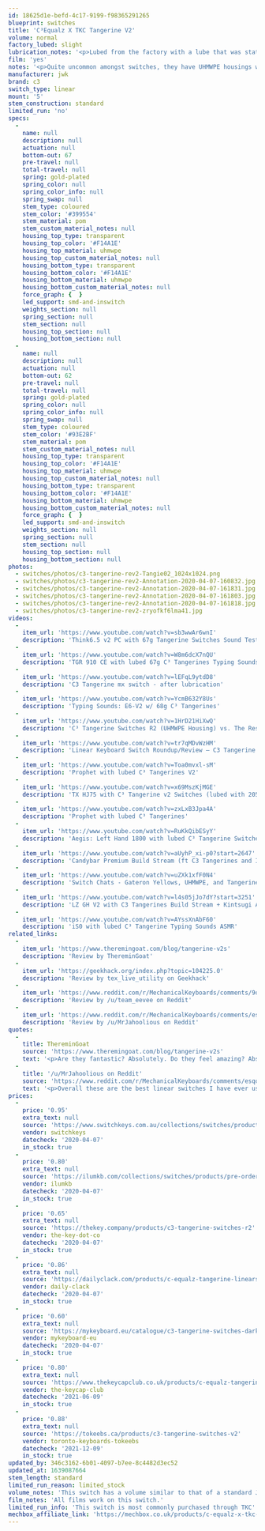 ```yaml
---
id: 18625d1e-befd-4c17-9199-f98365291265
blueprint: switches
title: 'C³Equalz X TKC Tangerine V2'
volume: normal
factory_lubed: slight
lubrication_notes: '<p>Lubed from the factory with a lube that was stated to be exclusive to C3 switches. This gives it the potential to be extremely smooth stock, but batches can vary. Was stated to be similar to Krytox 204. </p>'
film: 'yes'
notes: '<p>Quite uncommon amongst switches, they have UHMWPE housings which makes for a fantastically smooth switch, only enhanced further with films and lubrication. It is not stated what percentage of this switch is UHMWPE, but it is not pure PE. </p><p>The first revision of these switches were made by Gateron not C³Equalz and not orange in colour. These Gateron made variants are no longer sold and hard to find in the aftermarket. </p>'
manufacturer: jwk
brand: c3
switch_type: linear
mount: '5'
stem_construction: standard
limited_run: 'no'
specs:
  -
    name: null
    description: null
    actuation: null
    bottom-out: 67
    pre-travel: null
    total-travel: null
    spring: gold-plated
    spring_color: null
    spring_color_info: null
    spring_swap: null
    stem_type: coloured
    stem_color: '#399554'
    stem_material: pom
    stem_custom_material_notes: null
    housing_top_type: transparent
    housing_top_color: '#F14A1E'
    housing_top_material: uhmwpe
    housing_top_custom_material_notes: null
    housing_bottom_type: transparent
    housing_bottom_color: '#F14A1E'
    housing_bottom_material: uhmwpe
    housing_bottom_custom_material_notes: null
    force_graph: {  }
    led_support: smd-and-inswitch
    weights_section: null
    spring_section: null
    stem_section: null
    housing_top_section: null
    housing_bottom_section: null
  -
    name: null
    description: null
    actuation: null
    bottom-out: 62
    pre-travel: null
    total-travel: null
    spring: gold-plated
    spring_color: null
    spring_color_info: null
    spring_swap: null
    stem_type: coloured
    stem_color: '#93E2BF'
    stem_material: pom
    stem_custom_material_notes: null
    housing_top_type: transparent
    housing_top_color: '#F14A1E'
    housing_top_material: uhmwpe
    housing_top_custom_material_notes: null
    housing_bottom_type: transparent
    housing_bottom_color: '#F14A1E'
    housing_bottom_material: uhmwpe
    housing_bottom_custom_material_notes: null
    force_graph: {  }
    led_support: smd-and-inswitch
    weights_section: null
    spring_section: null
    stem_section: null
    housing_top_section: null
    housing_bottom_section: null
photos:
  - switches/photos/c3-tangerine-rev2-Tangie02_1024x1024.png
  - switches/photos/c3-tangerine-rev2-Annotation-2020-04-07-160832.jpg
  - switches/photos/c3-tangerine-rev2-Annotation-2020-04-07-161831.jpg
  - switches/photos/c3-tangerine-rev2-Annotation-2020-04-07-161803.jpg
  - switches/photos/c3-tangerine-rev2-Annotation-2020-04-07-161818.jpg
  - switches/photos/c3-tangerine-rev2-zryofkf6lma41.jpg
videos:
  -
    item_url: 'https://www.youtube.com/watch?v=sb3wwAr6wnI'
    description: 'Think6.5 v2 PC with 67g Tangerine Switches Sound Test by alexotos'
  -
    item_url: 'https://www.youtube.com/watch?v=W8m6dcX7nQU'
    description: 'TGR 910 CE with lubed 67g C³ Tangerines Typing Sounds'
  -
    item_url: 'https://www.youtube.com/watch?v=lEFqL9ytdD8'
    description: 'C3 Tangerine mx switch - after lubrication'
  -
    item_url: 'https://www.youtube.com/watch?v=YcmB632Y8Us'
    description: 'Typing Sounds: E6-V2 w/ 68g C³ Tangerines'
  -
    item_url: 'https://www.youtube.com/watch?v=1HrD21HiXwQ'
    description: 'C³ Tangerine Switches R2 (UHMWPE Housing) vs. The Rest. Linear Switch Showdown'
  -
    item_url: 'https://www.youtube.com/watch?v=tr7qMDvWzHM'
    description: 'Linear Keyboard Switch Roundup/Review — C3 Tangerine R2 / Invyr UHMWPE Stems'
  -
    item_url: 'https://www.youtube.com/watch?v=Toa0mvxl-sM'
    description: 'Prophet with lubed C³ Tangerines V2'
  -
    item_url: 'https://www.youtube.com/watch?v=x69MszKjMGE'
    description: 'TX HJ75 with C³ Tangerine v2 Switches (lubed with 205g0) - Typing Sound Test'
  -
    item_url: 'https://www.youtube.com/watch?v=zxLxB3Jpa4A'
    description: 'Prophet with lubed C³ Tangerines'
  -
    item_url: 'https://www.youtube.com/watch?v=RuKkQibESyY'
    description: 'Aegis: Left Hand 1800 with lubed C³ Tangerine Switches Typing Sounds ASMR'
  -
    item_url: 'https://www.youtube.com/watch?v=aUyhP_xi-p0?start=2647'
    description: 'Candybar Premium Build Stream (ft C3 Tangerines and Infinikey First Impressions)'
  -
    item_url: 'https://www.youtube.com/watch?v=uZXk1xfF0N4'
    description: 'Switch Chats - Gateron Yellows, UHMWPE, and Tangerine Switches'
  -
    item_url: 'https://www.youtube.com/watch?v=l4s05jJo7dY?start=3251'
    description: 'LZ GH V2 with C3 Tangerines Build Stream + Kintsugi Ano'
  -
    item_url: 'https://www.youtube.com/watch?v=AYssXnAbF60'
    description: 'iS0 with lubed C³ Tangerine Typing Sounds ASMR'
related_links:
  -
    item_url: 'https://www.theremingoat.com/blog/tangerine-v2s'
    description: 'Review by ThereminGoat'
  -
    item_url: 'https://geekhack.org/index.php?topic=104225.0'
    description: 'Review by tex_live_utility on Geekhack'
  -
    item_url: 'https://www.reddit.com/r/MechanicalKeyboards/comments/9od8u4/review_of_c%C2%B3_tangerine_switches_they_make_cherry/'
    description: 'Review by /u/team_eevee on Reddit'
  -
    item_url: 'https://www.reddit.com/r/MechanicalKeyboards/comments/esqo89/c3_tangerine_r2_uhmwpe_housings_review_w_sound/'
    description: 'Review by /u/MrJahoolious on Reddit'
quotes:
  -
    title: ThereminGoat
    source: 'https://www.theremingoat.com/blog/tangerine-v2s'
    text: '<p>Are they fantastic? Absolutely. Do they feel amazing? Absolutely. Do I have any doubts that they will sell well enough to run a V3 of them? None – These are a smash hit.</p>'
  -
    title: '/u/MrJahoolious on Reddit'
    source: 'https://www.reddit.com/r/MechanicalKeyboards/comments/esqo89/c3_tangerine_r2_uhmwpe_housings_review_w_sound/'
    text: '<p>Overall these are the best linear switches I have ever used in terms of feel and sound especially for the price. Smooth. Just REALLY smooth.</p>'
prices:
  -
    price: '0.95'
    extra_text: null
    source: 'https://www.switchkeys.com.au/collections/switches/products/c-tangerine-switches-x10'
    vendor: switchkeys
    datecheck: '2020-04-07'
    in_stock: true
  -
    price: '0.80'
    extra_text: null
    source: 'https://ilumkb.com/collections/switches/products/pre-order-c3-tangerine-switch'
    vendor: ilumkb
    datecheck: '2020-04-07'
    in_stock: true
  -
    price: '0.65'
    extra_text: null
    source: 'https://thekey.company/products/c3-tangerine-switches-r2'
    vendor: the-key-dot-co
    datecheck: '2020-04-07'
    in_stock: true
  -
    price: '0.86'
    extra_text: null
    source: 'https://dailyclack.com/products/c-equalz-tangerine-linears'
    vendor: daily-clack
    datecheck: '2020-04-07'
    in_stock: true
  -
    price: '0.60'
    extra_text: null
    source: 'https://mykeyboard.eu/catalogue/c3-tangerine-switches-dark-green-67g-10-pack_1579/'
    vendor: mykeyboard-eu
    datecheck: '2020-04-07'
    in_stock: true
  -
    price: '0.80'
    extra_text: null
    source: 'https://www.thekeycapclub.co.uk/products/c-equalz-tangerine-linear-switches'
    vendor: the-keycap-club
    datecheck: '2021-06-09'
    in_stock: true
  -
    price: '0.88'
    extra_text: null
    source: 'https://tokeebs.ca/products/c3-tangerine-switches-v2'
    vendor: toronto-keyboards-tokeebs
    datecheck: '2021-12-09'
    in_stock: true
updated_by: 346c3162-6b01-4097-b7ee-8c4482d3ec52
updated_at: 1639087664
stem_length: standard
limited_run_reason: limited_stock
volume_notes: 'This switch has a volume similar to that of a standard JWK, but is noticeably higher pitched due to the UHMWPE (Ultra High Molecular Weight Polyurethane, sometimes referred to as simply PE) blend in the housing.'
film_notes: 'All films work on this switch.'
limited_run_info: 'This switch is most commonly purchased through TKC''s site, and are sold in packs of 25 for $16.25 each. They restock every couple of months, and sell out quick.'
mechbox_affiliate_link: 'https://mechbox.co.uk/products/c-equalz-x-tkc-green-62g-tangerine-switch?variant=40112767303842'
---
```

